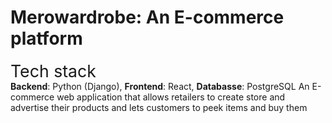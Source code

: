 # Merowardrobe: An E-commerce platform
<span style="font-size:20pt">Tech stack</span> <br>
<b>Backend</b>: Python (Django), <b>Frontend</b>: React, <b>Databasse</b>: PostgreSQL
An E-commerce web application that allows retailers to create store and advertise their products and lets customers to peek items and buy them
